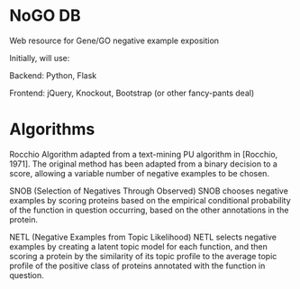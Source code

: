NoGO DB
=======

Web resource for Gene/GO negative example exposition

Initially, will use:

Backend: Python, Flask

Frontend: jQuery, Knockout, Bootstrap (or other fancy-pants deal)


Algorithms
==========

Rocchio
Algorithm adapted from a text-mining PU algorithm in [Rocchio, 1971]. The original method has been adapted from a binary decision to a score, allowing a variable number of negative examples to be chosen.

SNOB (Selection of Negatives Through Observed)
SNOB chooses negative examples by scoring proteins based on the empirical conditional probability of the function in question occurring, based on the other annotations in the protein.

NETL (Negative Examples from Topic Likelihood)
NETL selects negative examples by creating a latent topic model for each function, and then scoring a protein by the similarity of its topic profile to the average topic profile of the positive class of proteins annotated with the function in question.


